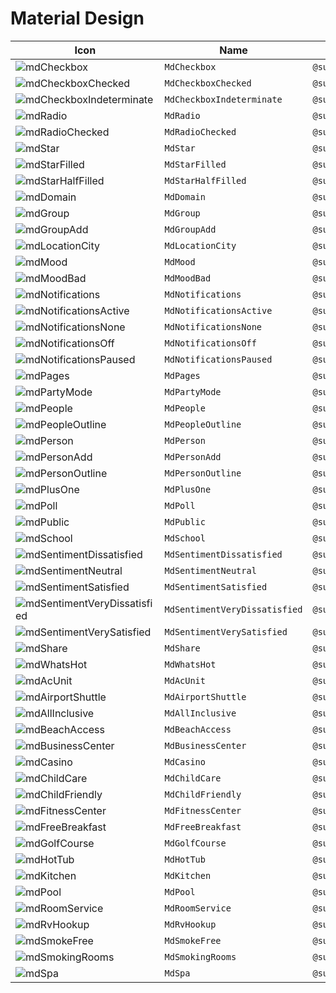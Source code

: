 # Material Design

| Icon | Name | Location |
| --- | --- | --- |
| ![mdCheckbox](https://cdn.rawgit.com/suitejs/suitejs/master/packages/icons/svg/md/toggle/Checkbox.svg) | `MdCheckbox` | `@suitejs/icons/md` |
| ![mdCheckboxChecked](https://cdn.rawgit.com/suitejs/suitejs/master/packages/icons/svg/md/toggle/CheckboxChecked.svg) | `MdCheckboxChecked` | `@suitejs/icons/md` |
| ![mdCheckboxIndeterminate](https://cdn.rawgit.com/suitejs/suitejs/master/packages/icons/svg/md/toggle/CheckboxIndeterminate.svg) | `MdCheckboxIndeterminate` | `@suitejs/icons/md` |
| ![mdRadio](https://cdn.rawgit.com/suitejs/suitejs/master/packages/icons/svg/md/toggle/Radio.svg) | `MdRadio` | `@suitejs/icons/md` |
| ![mdRadioChecked](https://cdn.rawgit.com/suitejs/suitejs/master/packages/icons/svg/md/toggle/RadioChecked.svg) | `MdRadioChecked` | `@suitejs/icons/md` |
| ![mdStar](https://cdn.rawgit.com/suitejs/suitejs/master/packages/icons/svg/md/toggle/Star.svg) | `MdStar` | `@suitejs/icons/md` |
| ![mdStarFilled](https://cdn.rawgit.com/suitejs/suitejs/master/packages/icons/svg/md/toggle/StarFilled.svg) | `MdStarFilled` | `@suitejs/icons/md` |
| ![mdStarHalfFilled](https://cdn.rawgit.com/suitejs/suitejs/master/packages/icons/svg/md/toggle/StarHalfFilled.svg) | `MdStarHalfFilled` | `@suitejs/icons/md` |
| ![mdDomain](https://cdn.rawgit.com/suitejs/suitejs/master/packages/icons/svg/md/social/Domain.svg) | `MdDomain` | `@suitejs/icons/md` |
| ![mdGroup](https://cdn.rawgit.com/suitejs/suitejs/master/packages/icons/svg/md/social/Group.svg) | `MdGroup` | `@suitejs/icons/md` |
| ![mdGroupAdd](https://cdn.rawgit.com/suitejs/suitejs/master/packages/icons/svg/md/social/GroupAdd.svg) | `MdGroupAdd` | `@suitejs/icons/md` |
| ![mdLocationCity](https://cdn.rawgit.com/suitejs/suitejs/master/packages/icons/svg/md/social/LocationCity.svg) | `MdLocationCity` | `@suitejs/icons/md` |
| ![mdMood](https://cdn.rawgit.com/suitejs/suitejs/master/packages/icons/svg/md/social/Mood.svg) | `MdMood` | `@suitejs/icons/md` |
| ![mdMoodBad](https://cdn.rawgit.com/suitejs/suitejs/master/packages/icons/svg/md/social/MoodBad.svg) | `MdMoodBad` | `@suitejs/icons/md` |
| ![mdNotifications](https://cdn.rawgit.com/suitejs/suitejs/master/packages/icons/svg/md/social/Notifications.svg) | `MdNotifications` | `@suitejs/icons/md` |
| ![mdNotificationsActive](https://cdn.rawgit.com/suitejs/suitejs/master/packages/icons/svg/md/social/NotificationsActive.svg) | `MdNotificationsActive` | `@suitejs/icons/md` |
| ![mdNotificationsNone](https://cdn.rawgit.com/suitejs/suitejs/master/packages/icons/svg/md/social/NotificationsNone.svg) | `MdNotificationsNone` | `@suitejs/icons/md` |
| ![mdNotificationsOff](https://cdn.rawgit.com/suitejs/suitejs/master/packages/icons/svg/md/social/NotificationsOff.svg) | `MdNotificationsOff` | `@suitejs/icons/md` |
| ![mdNotificationsPaused](https://cdn.rawgit.com/suitejs/suitejs/master/packages/icons/svg/md/social/NotificationsPaused.svg) | `MdNotificationsPaused` | `@suitejs/icons/md` |
| ![mdPages](https://cdn.rawgit.com/suitejs/suitejs/master/packages/icons/svg/md/social/Pages.svg) | `MdPages` | `@suitejs/icons/md` |
| ![mdPartyMode](https://cdn.rawgit.com/suitejs/suitejs/master/packages/icons/svg/md/social/PartyMode.svg) | `MdPartyMode` | `@suitejs/icons/md` |
| ![mdPeople](https://cdn.rawgit.com/suitejs/suitejs/master/packages/icons/svg/md/social/People.svg) | `MdPeople` | `@suitejs/icons/md` |
| ![mdPeopleOutline](https://cdn.rawgit.com/suitejs/suitejs/master/packages/icons/svg/md/social/PeopleOutline.svg) | `MdPeopleOutline` | `@suitejs/icons/md` |
| ![mdPerson](https://cdn.rawgit.com/suitejs/suitejs/master/packages/icons/svg/md/social/Person.svg) | `MdPerson` | `@suitejs/icons/md` |
| ![mdPersonAdd](https://cdn.rawgit.com/suitejs/suitejs/master/packages/icons/svg/md/social/PersonAdd.svg) | `MdPersonAdd` | `@suitejs/icons/md` |
| ![mdPersonOutline](https://cdn.rawgit.com/suitejs/suitejs/master/packages/icons/svg/md/social/PersonOutline.svg) | `MdPersonOutline` | `@suitejs/icons/md` |
| ![mdPlusOne](https://cdn.rawgit.com/suitejs/suitejs/master/packages/icons/svg/md/social/PlusOne.svg) | `MdPlusOne` | `@suitejs/icons/md` |
| ![mdPoll](https://cdn.rawgit.com/suitejs/suitejs/master/packages/icons/svg/md/social/Poll.svg) | `MdPoll` | `@suitejs/icons/md` |
| ![mdPublic](https://cdn.rawgit.com/suitejs/suitejs/master/packages/icons/svg/md/social/Public.svg) | `MdPublic` | `@suitejs/icons/md` |
| ![mdSchool](https://cdn.rawgit.com/suitejs/suitejs/master/packages/icons/svg/md/social/School.svg) | `MdSchool` | `@suitejs/icons/md` |
| ![mdSentimentDissatisfied](https://cdn.rawgit.com/suitejs/suitejs/master/packages/icons/svg/md/social/SentimentDissatisfied.svg) | `MdSentimentDissatisfied` | `@suitejs/icons/md` |
| ![mdSentimentNeutral](https://cdn.rawgit.com/suitejs/suitejs/master/packages/icons/svg/md/social/SentimentNeutral.svg) | `MdSentimentNeutral` | `@suitejs/icons/md` |
| ![mdSentimentSatisfied](https://cdn.rawgit.com/suitejs/suitejs/master/packages/icons/svg/md/social/SentimentSatisfied.svg) | `MdSentimentSatisfied` | `@suitejs/icons/md` |
| ![mdSentimentVeryDissatisfied](https://cdn.rawgit.com/suitejs/suitejs/master/packages/icons/svg/md/social/SentimentVeryDissatisfied.svg) | `MdSentimentVeryDissatisfied` | `@suitejs/icons/md` |
| ![mdSentimentVerySatisfied](https://cdn.rawgit.com/suitejs/suitejs/master/packages/icons/svg/md/social/SentimentVerySatisfied.svg) | `MdSentimentVerySatisfied` | `@suitejs/icons/md` |
| ![mdShare](https://cdn.rawgit.com/suitejs/suitejs/master/packages/icons/svg/md/social/Share.svg) | `MdShare` | `@suitejs/icons/md` |
| ![mdWhatsHot](https://cdn.rawgit.com/suitejs/suitejs/master/packages/icons/svg/md/social/WhatsHot.svg) | `MdWhatsHot` | `@suitejs/icons/md` |
| ![mdAcUnit](https://cdn.rawgit.com/suitejs/suitejs/master/packages/icons/svg/md/places/AcUnit.svg) | `MdAcUnit` | `@suitejs/icons/md` |
| ![mdAirportShuttle](https://cdn.rawgit.com/suitejs/suitejs/master/packages/icons/svg/md/places/AirportShuttle.svg) | `MdAirportShuttle` | `@suitejs/icons/md` |
| ![mdAllInclusive](https://cdn.rawgit.com/suitejs/suitejs/master/packages/icons/svg/md/places/AllInclusive.svg) | `MdAllInclusive` | `@suitejs/icons/md` |
| ![mdBeachAccess](https://cdn.rawgit.com/suitejs/suitejs/master/packages/icons/svg/md/places/BeachAccess.svg) | `MdBeachAccess` | `@suitejs/icons/md` |
| ![mdBusinessCenter](https://cdn.rawgit.com/suitejs/suitejs/master/packages/icons/svg/md/places/BusinessCenter.svg) | `MdBusinessCenter` | `@suitejs/icons/md` |
| ![mdCasino](https://cdn.rawgit.com/suitejs/suitejs/master/packages/icons/svg/md/places/Casino.svg) | `MdCasino` | `@suitejs/icons/md` |
| ![mdChildCare](https://cdn.rawgit.com/suitejs/suitejs/master/packages/icons/svg/md/places/ChildCare.svg) | `MdChildCare` | `@suitejs/icons/md` |
| ![mdChildFriendly](https://cdn.rawgit.com/suitejs/suitejs/master/packages/icons/svg/md/places/ChildFriendly.svg) | `MdChildFriendly` | `@suitejs/icons/md` |
| ![mdFitnessCenter](https://cdn.rawgit.com/suitejs/suitejs/master/packages/icons/svg/md/places/FitnessCenter.svg) | `MdFitnessCenter` | `@suitejs/icons/md` |
| ![mdFreeBreakfast](https://cdn.rawgit.com/suitejs/suitejs/master/packages/icons/svg/md/places/FreeBreakfast.svg) | `MdFreeBreakfast` | `@suitejs/icons/md` |
| ![mdGolfCourse](https://cdn.rawgit.com/suitejs/suitejs/master/packages/icons/svg/md/places/GolfCourse.svg) | `MdGolfCourse` | `@suitejs/icons/md` |
| ![mdHotTub](https://cdn.rawgit.com/suitejs/suitejs/master/packages/icons/svg/md/places/HotTub.svg) | `MdHotTub` | `@suitejs/icons/md` |
| ![mdKitchen](https://cdn.rawgit.com/suitejs/suitejs/master/packages/icons/svg/md/places/Kitchen.svg) | `MdKitchen` | `@suitejs/icons/md` |
| ![mdPool](https://cdn.rawgit.com/suitejs/suitejs/master/packages/icons/svg/md/places/Pool.svg) | `MdPool` | `@suitejs/icons/md` |
| ![mdRoomService](https://cdn.rawgit.com/suitejs/suitejs/master/packages/icons/svg/md/places/RoomService.svg) | `MdRoomService` | `@suitejs/icons/md` |
| ![mdRvHookup](https://cdn.rawgit.com/suitejs/suitejs/master/packages/icons/svg/md/places/RvHookup.svg) | `MdRvHookup` | `@suitejs/icons/md` |
| ![mdSmokeFree](https://cdn.rawgit.com/suitejs/suitejs/master/packages/icons/svg/md/places/SmokeFree.svg) | `MdSmokeFree` | `@suitejs/icons/md` |
| ![mdSmokingRooms](https://cdn.rawgit.com/suitejs/suitejs/master/packages/icons/svg/md/places/SmokingRooms.svg) | `MdSmokingRooms` | `@suitejs/icons/md` |
| ![mdSpa](https://cdn.rawgit.com/suitejs/suitejs/master/packages/icons/svg/md/places/Spa.svg) | `MdSpa` | `@suitejs/icons/md` |